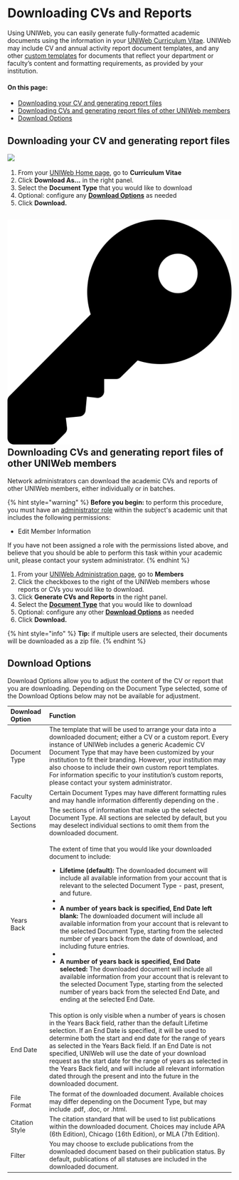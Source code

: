 # Downloading CVs and Reports

Using UNIWeb, you can easily generate fully-formatted academic documents using the information in your [UNIWeb Curriculum Vitae](your-uniweb-curriculum-vitae-cv.md). UNIWeb may include CV and annual activity report document templates, and any other [custom templates](../customizing-data-entry-and-reports-in-uniweb.md) for documents that reflect your department or faculty’s content and formatting requirements, as provided by your institution.

#### On this page:

* [Downloading your CV and generating report files](downloading-cvs-and-reports.md#downloading-your-cv-and-generating-report-files)
* [Downloading CVs and generating report files of other UNIWeb members](downloading-cvs-and-reports.md#downloading-cvs-and-generating-report-files-of-other-uniweb-members)
* [Download Options](downloading-cvs-and-reports.md#download-options)

## Downloading your CV and generating report files

![](../.gitbook/assets/report-download.gif)

1. From your [UNIWeb Home page](../navigating-uniweb/the-home-page.md), go to **Curriculum Vitae** 
2. Click **Download As...** in the right panel.
3. Select the **Document Type** that you would like to download
4. Optional: configure any [**Download Options**](downloading-cvs-and-reports.md#download-options) as needed
5. Click **Download.**

## ![](../.gitbook/assets/key.svg) Downloading CVs and generating report files of other UNIWeb members

Network administrators can download the academic CVs and reports of other UNIWeb members, either individually or in batches.

{% hint style="warning" %}
**Before you begin:** to perform this procedure, you must have an [administrator role](../uniweb-accounts/access-control/managing-administrator-roles-and-permissions.md) within the subject's academic unit that includes the following permissions:

* Edit Member Information

If you have not been assigned a role with the permissions listed above, and believe that you should be able to perform this task within your academic unit, please contact your system administrator.
{% endhint %}

1. From your [UNIWeb Administration page](../navigating-uniweb/the-administration-page.md), go to **Members** 
2. Click the checkboxes to the right of the UNIWeb members whose reports or CVs you would like to download.
3. Click **Generate CVs and Reports** in the right panel.
4. Select the [**Document Type**](downloading-cvs-and-reports.md#download-options) that you would like to download
5. Optional: configure any other [**Download Options**](downloading-cvs-and-reports.md#download-options) as needed
6. Click **Download.**

{% hint style="info" %}
**Tip:** if multiple users are selected, their documents will be downloaded as a zip file.
{% endhint %}

## Download Options

Download Options allow you to adjust the content of the CV or report that you are downloading. Depending on the Document Type selected, some of the Download Options below may not be available for adjustment.

<table>
  <thead>
    <tr>
      <th style="text-align:left">Download Option</th>
      <th style="text-align:left">Function</th>
    </tr>
  </thead>
  <tbody>
    <tr>
      <td style="text-align:left">Document Type</td>
      <td style="text-align:left">The template that will be used to arrange your data into a downloaded
        document; either a CV or a custom report. Every instance of UNIWeb includes
        a generic Academic CV Document Type that may have been customized by your
        institution to fit their branding. However, your institution may also choose
        to include their own custom report templates. For information specific
        to your institution&#x2019;s custom reports, please contact your system
        administrator.</td>
    </tr>
    <tr>
      <td style="text-align:left">Faculty</td>
      <td style="text-align:left">Certain Document Types may have different formatting rules and may handle
        information differently depending on the .</td>
    </tr>
    <tr>
      <td style="text-align:left">Layout Sections</td>
      <td style="text-align:left">The sections of information that make up the selected Document Type. All
        sections are selected by default, but you may deselect individual sections
        to omit them from the downloaded document.</td>
    </tr>
    <tr>
      <td style="text-align:left">Years Back</td>
      <td style="text-align:left">
        <p>The extent of time that you would like your downloaded document to include:</p>
        <p></p>
        <ul>
          <li><b>Lifetime (default):</b> The downloaded document will include all available
            information from your account that is relevant to the selected Document
            Type - past, present, and future.</li>
          <li></li>
          <li><b>A number of years back is specified, End Date left blank: </b>The downloaded
            document will include all available information from your account that
            is relevant to the selected Document Type, starting from the selected number
            of years back from the date of download, and including future entries.</li>
          <li></li>
          <li><b>A number of years back is specified, End Date selected: </b>The downloaded
            document will include all available information from your account that
            is relevant to the selected Document Type, starting from the selected number
            of years back from the selected End Date, and ending at the selected End
            Date.</li>
        </ul>
      </td>
    </tr>
    <tr>
      <td style="text-align:left">End Date</td>
      <td style="text-align:left">This option is only visible when a number of years is chosen in the Years
        Back field, rather than the default Lifetime selection. If an End Date
        is specified, it will be used to determine both the start and end date
        for the range of years as selected in the Years Back field. If an End Date
        is not specified, UNIWeb will use the date of your download request as
        the start date for the range of years as selected in the Years Back field,
        and will include all relevant information dated through the present and
        into the future in the downloaded document.</td>
    </tr>
    <tr>
      <td style="text-align:left">File Format</td>
      <td style="text-align:left">The format of the downloaded document. Available choices may differ depending
        on the Document Type, but may include .pdf, .doc, or .html.</td>
    </tr>
    <tr>
      <td style="text-align:left">Citation Style</td>
      <td style="text-align:left">The citation standard that will be used to list publications within the
        downloaded document. Choices may include APA (6th Edition), Chicago (16th
        Edition), or MLA (7th Edition).</td>
    </tr>
    <tr>
      <td style="text-align:left">Filter</td>
      <td style="text-align:left">You may choose to exclude publications from the downloaded document based
        on their publication status. By default, publications of all statuses are
        included in the downloaded document.</td>
    </tr>
  </tbody>
</table>